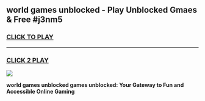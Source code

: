 
## world games unblocked - Play Unblocked Gmaes & Free #j3nm5
<h3>
<a href="https://news.freeplayer.one?title=world_games_unblocked&ref=03M">CLICK TO PLAY</a></h3>
<hr>

<h3>
<a href="https://news.freeplayer.one?title=world_games_unblocked&ref=03M">CLICK 2 PLAY</a>
  
</h3>

<a href="https://news.freeplayer.one?title=world_games_unblocked&ref=03M"><img src="https://clearcache.store/games.png"></a>


**world games unblocked games unblocked: Your Gateway to Fun and Accessible Online Gaming**
